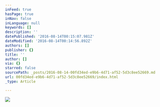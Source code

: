 ```yaml
---
inFeed: true
hasPage: true
inNav: false
inLanguage: null
keywords: []
description: ''
datePublished: '2016-08-14T00:15:07.981Z'
dateModified: '2016-08-14T00:14:56.892Z'
authors: []
publisher: {}
title: ''
author: []
via: {}
starred: false
sourcePath: _posts/2016-08-14-00fd34ed-e9b6-4d71-af52-5d3c8ee52669.md
url: 00fd34ed-e9b6-4d71-af52-5d3c8ee52669/index.html
_type: Article

---
```

![](https://the-grid-user-content.s3-us-west-2.amazonaws.com/4a409fbd-8c8b-4908-825d-23c65218f3ac.jpg)
